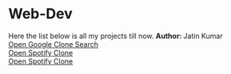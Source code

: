 # Web-Dev
Here the list below is all my projects till now.
<b>Author: </b>Jatin Kumar
<br>
<a href="https://jatin-nicon.github.io/Web-Dev-Projects/Google_clone_Search">Open Google Clone Search</a>
<br>
<a href="https://jatin-nicon.github.io/Web-Dev-Projects/Spotify Clone">Open Spotify Clone</a>
<br>
<a href="https://jatin-nicon.github.io/Web-Dev-Projects/Simon_says_game">Open Spotify Clone</a>
